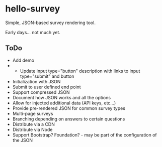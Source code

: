 # hello-survey
Simple, JSON-based survey rendering tool.

Early days... not much yet.

## ToDo
* Add demo
* * Update input type="button" description with links to input type="submit" and button
* Initialization with JSON
* Submit to user defined end point
* Support compressed JSON
* Document how JSON works and all the options
* Allow for injected additional data (API keys, etc...)
* Provide pre-rendered JSON for common survey types
* Multi-page surveys
* Branching depending on answers to certain questions
* Distribute via a CDN
* Distribute via Node
* Support Bootstrap? Foundation? - may be part of the configuration of the JSON